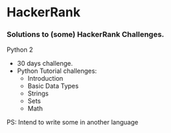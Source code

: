 # HackerRank

### Solutions to (some) HackerRank Challenges.

Python 2

* 30 days challenge.
* Python Tutorial challenges:
    * Introduction
    * Basic Data Types
    * Strings
    * Sets
    * Math

PS: Intend to write some in another language
